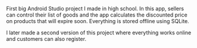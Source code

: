 First big Android Studio project I made in high school. In this app, sellers can control their list of goods and the app calculates the discounted price on products that will expire soon. Everything is stored offline using SQLite.

I later made a second version of this project where everything works online and customers can also register.
